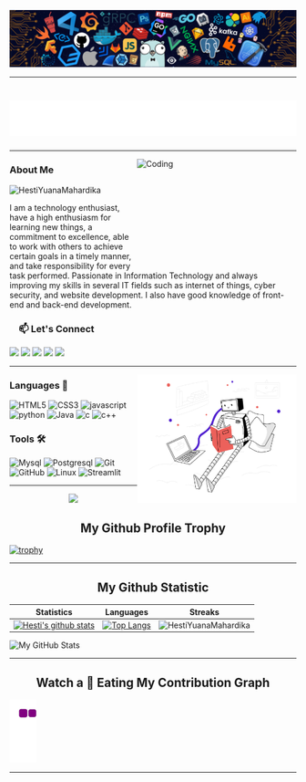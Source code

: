 ![](https://github.com/HestiYuanaMahardika/HestiYuanaMahardika/blob/main/HeaderGitHub.png)

<hr>
<h1 align="center"><img src="https://github.com/HestiYuanaMahardika/HestiYuanaMahardika/blob/main/Hello.svg" width="600px"></h1>
<hr>

<img align="right" alt="Coding" width="280" height="190" src="https://github.com/Ayushparikh-code/Ayushparikh-code/blob/main/coding-freak%20(1).gif">
<!--<img align="right" height="190" width="280" src="https://cdn.dribbble.com/users/2238041/screenshots/4763918/working.gif" /> </a> -->

<h3><a id="user-content-about-me" class="anchor" aria-hidden="true" href="#about-me"></a> About  Me</h3>
<p align="left"> <img src="https://komarev.com/ghpvc/?username=HestiYuanaMahardika&label=Profile%20views&color=f20a0a&style=flat" alt="HestiYuanaMahardika" /> </p>
<p class="justify"> I am a technology enthusiast, have a high enthusiasm for learning new things, a commitment to excellence, able to work with others to achieve certain goals in a timely manner, and take responsibility for every task performed. Passionate in Information Technology and always improving my skills in several IT fields such as internet of things, cyber security, and website development. I also have good knowledge of front-end and back-end development.<p>

<!-- <img src="https://github.com/rajput2107/rajput2107/blob/master/Assets/Handshake.gif" width="40px">I’m looking to collaborate on **Open-Source Projects** -->

<!-- START NEW SECTION -->
 <!-- CONNECT WITH ME LINKS -->
 <h3><a id="user-content-about-me" class="anchor" aria-hidden="true" href="#about-me"><svg class="octicon octicon-link" viewBox="0 0 16 16" version="1.1" width="16" height="16" aria-hidden="true"></a>📫 Let's Connect
 </h3>
  <a href="https://www.linkedin.com/in/hesti-yuana-mahardika-b5aa21250/"><img src="https://img.shields.io/badge/Linkedin-0A66C2?style=for-the-badge&logo=Linkedin&logoColor=white" target="_blank"></a>
  <a href="https://github.com/HestiYuanaMahardika"><img src="https://img.shields.io/badge/Github-181717?style=for-the-badge&logo=Github&logoColor=white" target="_blank"></a>
  <a href="https://www.youtube.com/channel/UCN6dc_-5lgKrw-niuBE0xTA" target="_blank"><img src="https://img.shields.io/badge/YouTube-FF0000?style=for-the-badge&logo=youtube&logoColor=white" target="_blank"></a>
  <a href="https://instagram.com/hestiyuanam" target="_blank"><img src="https://img.shields.io/badge/-Instagram-%23E4405F?style=for-the-badge&logo=instagram&logoColor=white" target="_blank"></a>
  <a href = "mailto:hestiyuana9@gmail.com"><img src="https://img.shields.io/badge/-Gmail-%23333?style=for-the-badge&logo=gmail&logoColor=white" target="_blank"></a>
  <br>
<hr>
 
 <!-- START NEW SECTION -->
 
<img align="right" alt="ArtificialIntelligence" width="280" height="225" src="artificialintelligence.svg" />
 
### Languages 🚧 

![HTML5](https://icongr.am/devicon/html5-original.svg?size=50&color=currentColor)
![CSS3](https://icongr.am/devicon/css3-original.svg?size=50&color=currentColor)
![javascript](https://icongr.am/devicon/javascript-original.svg?size=50&color=currentColor)
![python](https://icongr.am/devicon/python-original.svg?size=50&color=currentColor)
![Java](https://icongr.am/devicon/java-original.svg?size=50&color=currentColor)
![c](https://icongr.am/devicon/c-original.svg?size=50&color=currentColor)
![c++](https://icongr.am/devicon/cplusplus-original.svg?size=50&color=currentColor)


### Tools 🛠 

![Mysql](https://icongr.am/devicon/mysql-original-wordmark.svg?size=50&color=currentColor)
![Postgresql](https://icongr.am/devicon/postgresql-original.svg?size=50&color=currentColor)
![Git](https://icongr.am/devicon/git-original.svg?size=50&color=currentColor)
![GitHub](https://icongr.am/devicon/github-original.svg?size=50&color=currentColor)
![Linux](https://icongr.am/devicon/linux-original.svg?size=50&color=currentColor)
![Streamlit](https://raw.githubusercontent.com/rlew631/rlew631/b09a7af3f30f8b5a5428dbeb07b9021622018685/red_streamlit.svg)
<hr>

  
<!-- START NEW SECTION -->
<p align="center">
  <img width="100" src="https://user-images.githubusercontent.com/6661165/91657958-61b4fd00-eb00-11ea-9def-dc7ef5367e34.png" />  
  <h2 align="center">My Github Profile Trophy</h2>
</p>

[![trophy](https://github-profile-trophy.vercel.app/?username=HestiYuanaMahardika&theme=radical&margin-w=40&margin-h=40)](https://github.com/HestiYuanaMahardika)

<hr>

<!-- START NEW SECTION -->
<p align="center">
 <h2 align="center">My Github Statistic</h2>

|Statistics|Languages|Streaks|
|-|-|-|
|[![Hesti's github stats](https://github-readme-stats.vercel.app/api?username=HestiYuanaMahardika&show_icons=true&theme=dracula&include_title=true)](https://github.com/HestiYuanaMahardika)|[![Top Langs](https://github-readme-stats.vercel.app/api/top-langs/?username=HestiYuanaMahardika&show_icons=true&theme=dracula&layout=compact&hide_title=true)](https://github.com/HestiYuanaMahardika)|![HestiYuanaMahardika](https://github-readme-streak-stats.herokuapp.com/?user=HestiYuanaMahardika&theme=radical&date_format=M%20j%5B%2C%20Y%5D&ring=ff3068&fire=ff3068&sideNums=ff3068)

<picture>
  <source media="(prefers-color-scheme: dark)" srcset="https://github-profile-summary-cards.vercel.app/api/cards/profile-details?username=HestiYuanaMahardika&theme=nord_dark">
  <source media="(prefers-color-scheme: light)"srcset="https://github-profile-summary-cards.vercel.app/api/cards/profile-details?username=HestiYuanaMahardika&theme=nord_bright">
  <img alt="My GitHub Stats" src="https://github-profile-summary-cards.vercel.app/api/cards/profile-details?username=HestiYuanaMahardika&theme=nord_dark">
</picture>
<hr>
 
<!-- START NEW SECTION -->
<h2 align = 'Center'>Watch a 🐍 Eating My Contribution Graph</h2>

![snake gif](https://github.com/HestiYuanaMahardika/HestiYuanaMahardika/blob/output/github-contribution-grid-snake.gif)
<hr>
